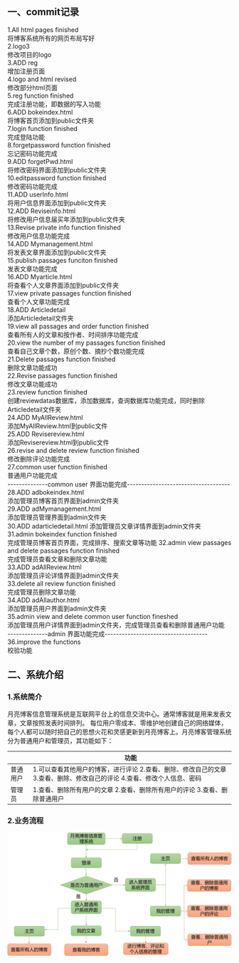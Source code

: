 ## 一、commit记录

1.All html pages finished  
将博客系统所有的网页布局写好  
2.logo3  
修改项目的logo  
3.ADD reg  
增加注册页面  
4.logo and html revised  
修改部分html页面  
5.reg function finished  
完成注册功能，即数据的写入功能  
6.ADD bokeindex.html  
将博客首页添加到public文件夹  
7.login function finished  
完成登陆功能  
8.forgetpassword function finished  
忘记密码功能完成  
9.ADD forgetPwd.html  
将修改密码界面添加到public文件夹  
10.editpassword function finished  
修改密码功能完成  
11.ADD userInfo.html  
将用户信息界面添加到public文件夹  
12.ADD Reviseinfo.html  
将修改用户信息届买年添加到public文件夹  
13.Revise private info function finished  
修改用户信息功能完成  
14.ADD Mymanagement.html  
将发表文章界面添加到public文件夹  
15.publish passages funciton finished  
发表文章功能完成  
16.ADD Myarticle.html  
将查看个人文章界面添加到public文件夹  
17.view private passages function finished  
查看个人文章功能完成   
18.ADD Articledetail  
添加Articledetail文件夹  
19.view all passages and order function finished  
查看所有人的文章和按作者、时间排序功能完成   
20.view the number of my passages function finished  
查看自己文章个数，原创个数、摘抄个数功能完成  
21.Delete passages function finished  
删除文章功能成功  
22.Revise passages function finished  
修改文章功能成功  
23.review function finished  
创建reviewdatas数据库，添加数据库，查询数据库功能完成，同时删除Articledetail文件夹  
24.ADD MyAllReview.html  
添加MyAllReview.html到public文件  
25.ADD Revisereview.html  
添加Revisereview.html到public文件  
26.revise and delete review function finished  
修改删除评论功能完成  
27.common user function finished  
普通用户功能完成  
--------------common user 界面功能完成------------------------------------  
28.ADD adbokeindex.html  
添加管理员博客首页界面到admin文件夹  
29.ADD adMymanagement.html  
添加管理员管理界面到admin文件夹    
30.ADD adarticledetail.html
添加管理员文章详情界面到admin文件夹  
31.admin bokeindex function finished  
完成管理员博客首页界面，完成排序、搜索文章等功能
32.admin view passages and delete passages function finished  
完成管理员查看文章和删除文章功能  
33.ADD adAllReview.html  
添加管理员评论详情界面到admin文件夹    
33.delete all review function finished  
完成管理员删除文章功能  
34.ADD adAllauthor.html  
添加管理员用户界面到admin文件夹   
35.admin view and delete common user function fineshed  
添加管理员用户详情界面到admin文件夹，完成管理员查看和删除普通用户功能  
--------------admin 界面功能完成------------------------------------  
36.improve the functions  
校验功能           

## 二、系统介绍

### 1.系统简介

月亮博客信息管理系统是互联网平台上的信息交流中心。通常博客就是用来发表文章，文章按照发表时间排列。
每位用户零成本、零维护地创建自己的网络媒体，每个人都可以随时把自己的思想火花和灵感更新到月亮博客上。月亮博客管理系统分为普通用户和管理员，其功能如下：

|          | 功能                                                         |
| -------- | ------------------------------------------------------------ |
| 普通用户 | 1.可以查看其他用户的博客，进行评论 2.查看、删除、修改自己的文章   3.查看、删除、修改自己的评论  4.查看、修改个人信息、密码 |
| 管理员   | 1.查看、删除所有用户的文章   2.查看、删除所有用户的评论  3.查看、删除普通用户 |

### 2.业务流程

![image-20211224181601958](./readme.assets/image-20211224181601958.png)

